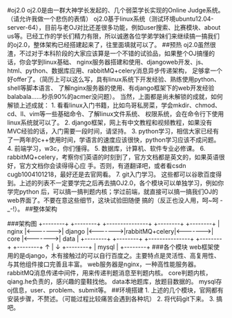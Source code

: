 #oj2.0
    oj2.0是由一群大神学长发起的、几个弱菜学长实现的Online Judge系统。（请允许我做一个悲伤的表情）
    oj2.0基于linux系统（测试环境ubuntu12.04-server-64），目前与老OJ对比还差很多功能，例如user搜索、比赛模块、about us等。已经工作的学长们精力有限，所以诚邀各位学弟学妹们来继续搞一搞我们的oj2.0，整体架构已经搭建起来了，往里面填就可以了。
##预热
        oj2.0虽然很渣，不过对于本科阶段的大家应该算是一个不错的试验品，如果整个OJ搞懂的话，你会学到linux基础、
    nginx服务器搭建和使用、djangoweb开发、js、html、python、数据库应用、rabbitMQ+celery消息异步传递架构，
    足够拿一个好offer了。（简历上可以这么写，具有linux系统下开发经验、熟练使用python、shell等脚本语言、
    了解nginx服务器的使用、有django框架下的web开发经验balabala……秒杀90%的acmer没问题）。
    当然，上面都是尚未解锁的成就，如何解锁上述成就：
    1. 看看linux入门书籍，比如鸟哥私房菜，学会mkdir、chmod、cd、ll、vim等一些基础命令、了解linux文件系统、
    权限系统，会在命令行下使用linux系统就可以了。
    2. django框架，网上有中文教程和视频教程，如果没有MVC经验的话，入门需要一段时间，请坚持。
    3. python学习，相信大家已经有了一两年的c++使用时间，学语言的速度应该很快，python学习应该不成问题。
    4. 前端学习，w3c，你们懂得。
    5. 数据库，计算机、软件专业必修课。
    6. rabbitMQ+celery，考察你们英语的时刻到了，官方文档都是英文的，如果英语很好，官方文档你会读得得心应
    手。否则，有道翻译吧，或者看csdn cugb1004101218，最好还是去官网看。
    7. git入门学习。
    这些都可以谷歌百度得到。上述的列表不一定要学完之后再去搞OJ2.0，各个模块可以单独学习，例如你学完python
    后，可以搞一搞判题内核；学过前端，就直接可以搞一搞我们OJ的web界面了。不要在意这些细节，这块试验田随便
    搞的（反正也没人用，呵~呵 -_-!）。
##整体架构
    
###架构图
    +--------+         +--------+         +---------------+         +--------+         +--------+
    |  nginx |<------->| django |<------->|rabbitMQ+celery|<------->|  core  |<------->|  data  |
    +--------+         +--------+         +---------------+         +--------+         +--------+
                            ↑
                            |
                            ↓
                       +--------+
                       |  mysql |
                       +--------+
###各个模块
    web框架使用的是django，木有接触过的可以自行百度之。主要特点是灵活性、高复用性、与其他组件接口完善且丰富。
    web服务器是nginx，一种高性能服务器。
    rabbitMQ消息传递中间件，用来传递判题消息至判题内核。
    core判题内核，qiang.he负责的，感兴趣的童鞋找他。
    data本地题库，放题目数据的。
    mysql存oj信息，user、problem、submit等。
##环境搭建
    1. 上述的几个模块，官网都有安装步骤，不赘述。（可能过程比较痛苦会遇到各种坑）
    2. 将代码git下来。
    3. 搞吧。

